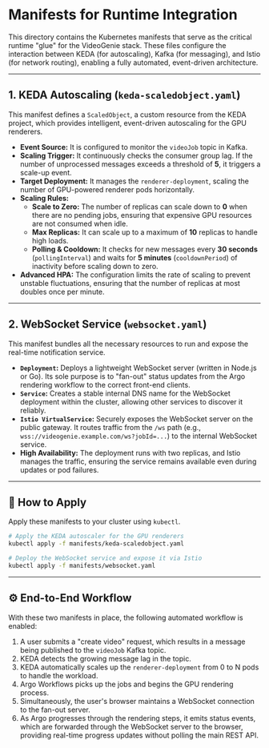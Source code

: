 # Manifests for Runtime Integration

This directory contains the Kubernetes manifests that serve as the critical runtime "glue" for the VideoGenie stack. These files configure the interaction between KEDA (for autoscaling), Kafka (for messaging), and Istio (for network routing), enabling a fully automated, event-driven architecture.

-----

## 1\. KEDA Autoscaling (`keda-scaledobject.yaml`)

This manifest defines a `ScaledObject`, a custom resource from the KEDA project, which provides intelligent, event-driven autoscaling for the GPU renderers.

  * **Event Source:** It is configured to monitor the `videoJob` topic in Kafka.
  * **Scaling Trigger:** It continuously checks the consumer group lag. If the number of unprocessed messages exceeds a threshold of **5**, it triggers a scale-up event.
  * **Target Deployment:** It manages the `renderer-deployment`, scaling the number of GPU-powered renderer pods horizontally.
  * **Scaling Rules:**
      * **Scale to Zero:** The number of replicas can scale down to **0** when there are no pending jobs, ensuring that expensive GPU resources are not consumed when idle.
      * **Max Replicas:** It can scale up to a maximum of **10** replicas to handle high loads.
      * **Polling & Cooldown:** It checks for new messages every **30 seconds** (`pollingInterval`) and waits for **5 minutes** (`cooldownPeriod`) of inactivity before scaling down to zero.
  * **Advanced HPA:** The configuration limits the rate of scaling to prevent unstable fluctuations, ensuring that the number of replicas at most doubles once per minute.

-----

## 2\. WebSocket Service (`websocket.yaml`)

This manifest bundles all the necessary resources to run and expose the real-time notification service.

  * **`Deployment`:** Deploys a lightweight WebSocket server (written in Node.js or Go). Its sole purpose is to "fan-out" status updates from the Argo rendering workflow to the correct front-end clients.
  * **`Service`:** Creates a stable internal DNS name for the WebSocket deployment within the cluster, allowing other services to discover it reliably.
  * **`Istio VirtualService`:** Securely exposes the WebSocket server on the public gateway. It routes traffic from the `/ws` path (e.g., `wss://videogenie.example.com/ws?jobId=...`) to the internal WebSocket service.
  * **High Availability:** The deployment runs with two replicas, and Istio manages the traffic, ensuring the service remains available even during updates or pod failures.

-----

## 🚀 How to Apply

Apply these manifests to your cluster using `kubectl`.

```bash
# Apply the KEDA autoscaler for the GPU renderers
kubectl apply -f manifests/keda-scaledobject.yaml

# Deploy the WebSocket service and expose it via Istio
kubectl apply -f manifests/websocket.yaml
```

-----

## ⚙️ End-to-End Workflow

With these two manifests in place, the following automated workflow is enabled:

1.  A user submits a "create video" request, which results in a message being published to the `videoJob` Kafka topic.
2.  KEDA detects the growing message lag in the topic.
3.  KEDA automatically scales up the `renderer-deployment` from 0 to N pods to handle the workload.
4.  Argo Workflows picks up the jobs and begins the GPU rendering process.
5.  Simultaneously, the user's browser maintains a WebSocket connection to the fan-out server.
6.  As Argo progresses through the rendering steps, it emits status events, which are forwarded through the WebSocket server to the browser, providing real-time progress updates without polling the main REST API.